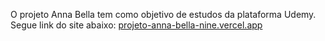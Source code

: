 O projeto Anna Bella tem como objetivo de estudos da plataforma Udemy. 
Segue link do site abaixo:
<a href="projeto-anna-bella-nine.vercel.app"> projeto-anna-bella-nine.vercel.app</a>
